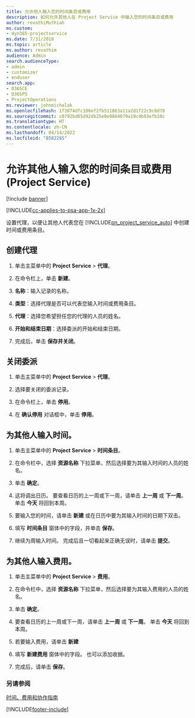 ```yaml
---
title: 允许他人输入您的时间条目或费用
description: 如何允许其他人在 Project Service 中输入您的时间条目或费用
author: revathiMuthiah
ms.custom:
- dyn365-projectservice
ms.date: 7/31/2018
ms.topic: article
ms.author: revathim
audience: Admin
search.audienceType:
- admin
- customizer
- enduser
search.app:
- D365CE
- D365PS
- ProjectOperations
ms.reviewer: johnmichalak
ms.openlocfilehash: 1f3874dfc106ef2fb511863a11a2d1f22c9c6d78
ms.sourcegitcommit: c0792bd65d92db25e0e8864879a19c4b93efb10c
ms.translationtype: HT
ms.contentlocale: zh-CN
ms.lasthandoff: 04/14/2022
ms.locfileid: "8582285"
---
```

# <a name="allow-someone-else-to-enter-your-time-entry-or-expense-project-service"></a>允许其他人输入您的时间条目或费用 (Project Service)

[!include [banner](../includes/psa-now-project-operations.md)]

[!INCLUDE[cc-applies-to-psa-app-1x-2x](../includes/cc-applies-to-psa-app-1x-2x.md)]

设置代理，以便让其他人代表您在 [!INCLUDE[pn_project_service_auto](../includes/pn-project-service-auto.md)] 中创建时间或费用条目。  
  
## <a name="create-a-delegate"></a>创建代理  
  
1.  单击主菜单中的 **Project Service** > **代理**。  
  
2.  在命令栏上，单击 **新建**。  
  
3. **名称**：输入记录的名称。  
  
4. **类型**：选择代理是否可以代表您输入时间或费用条目。  
  
5. **代理**：选择您希望担任您的代理的人员的姓名。  
  
6. **开始和结束日期**：选择委派的开始和结束日期。  
  
7.  完成后，单击 **保存并关闭**。  
  
## <a name="turn-off-delegation"></a>关闭委派  
  
1.  单击主菜单中的 **Project Service** > **代理**。  
  
2.  选择要关闭的委派记录。  
  
3.  在命令栏上，单击 **停用**。  
  
4.  在 **确认停用** 对话框中，单击 **停用**。  
  
## <a name="enter-time-for-someone-else"></a>为其他人输入时间。  
  
1.  单击主菜单中的 **Project Service** > **时间条目**。  
  
2.  在命令栏中，选择 **资源名称** 下拉菜单，然后选择要为其输入时间的人员的姓名。  
  
3.  单击 **确定**。  
  
4.  这将调出日历。 要查看日历的上一周或下一周，请单击 **上一周** 或 **下一周**。 单击 **今天** 将回到本周。  
  
5.  要输入您的时间，请单击 **新建** 或在日历中要为其输入时间的日期下双击。  
  
6.  填写 **时间条目** 窗体中的字段，并单击 **保存**。  
  
7.  继续为周输入时间。 完成后且一切看起来正确无误时，请单击 **提交**。  
  
## <a name="enter-expenses-for-someone-else"></a>为其他人输入费用。  
  
1.  单击主菜单中的 **Project Service** > **费用**。  
  
2.  在命令栏中，选择 **资源名称** 下拉菜单，然后选择要为其输入费用的人员的姓名。  
  
3.  单击 **确定**。  
  
4.  要查看日历的上一周或下一周，请单击 **上一周** 或 **下一周**。 单击 **今天** 将回到本周。  
  
5.  若要输入费用，请单击 **新建**  
  
6.  填写 **新建费用** 窗体中的字段。 也可以添加收据。  
  
7.  完成后，请单击 **保存**。  
  
### <a name="see-also"></a>另请参阅  
 [时间、费用和协作指南](../psa/time-expense-collaboration-guide.md)


[!INCLUDE[footer-include](../includes/footer-banner.md)]
